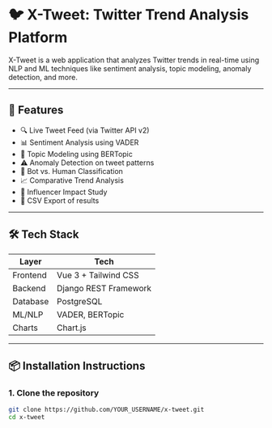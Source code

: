 # 🐦 X-Tweet: Twitter Trend Analysis Platform

X-Tweet is a web application that analyzes Twitter trends in real-time using NLP and ML techniques like sentiment analysis, topic modeling, anomaly detection, and more.

---

## 🚀 Features

- 🔍 Live Tweet Feed (via Twitter API v2)
- 📊 Sentiment Analysis using VADER
- 🧠 Topic Modeling using BERTopic
- ⚠️ Anomaly Detection on tweet patterns
- 👥 Bot vs. Human Classification
- 📈 Comparative Trend Analysis
- 🌟 Influencer Impact Study
- 📁 CSV Export of results

---

## 🛠 Tech Stack

| Layer | Tech |
|-------|------|
| Frontend | Vue 3 + Tailwind CSS |
| Backend  | Django REST Framework |
| Database | PostgreSQL |
| ML/NLP   | VADER, BERTopic |
| Charts   | Chart.js |

---

## 📦 Installation Instructions

### 1. Clone the repository
```bash
git clone https://github.com/YOUR_USERNAME/x-tweet.git
cd x-tweet
